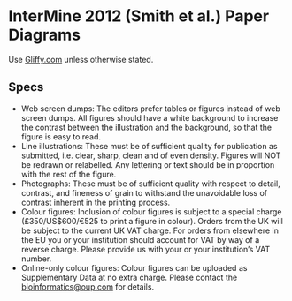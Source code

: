 # InterMine 2012 (Smith et al.) Paper Diagrams

Use [Gliffy.com](http://www.gliffy.com) unless otherwise stated.

## Specs

* Web screen dumps: The editors prefer tables or figures instead of web screen dumps. All figures should have a white background to increase the contrast between the illustration and the background, so that the figure is easy to read.
* Line illustrations: These must be of sufficient quality for publication as submitted, i.e. clear, sharp, clean and of even density. Figures will NOT be redrawn or relabelled. Any lettering or text should be in proportion with the rest of the figure.
* Photographs: These must be of sufficient quality with respect to detail, contrast, and fineness of grain to withstand the unavoidable loss of contrast inherent in the printing process.
* Colour figures: Inclusion of colour figures is subject to a special charge (£350/US$600/€525 to print a figure in colour). Orders from the UK will be subject to the current UK VAT charge. For orders from elsewhere in the EU you or your institution should account for VAT by way of a reverse charge.  Please provide us with your or your institution’s VAT number. 
* Online-only colour figures: Colour figures can be uploaded as Supplementary Data at no extra charge. Please contact the bioinformatics@oup.com for details.
